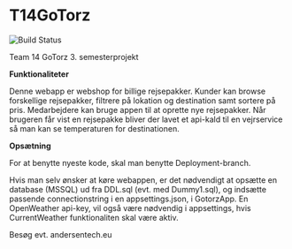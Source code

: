 # T14GoTorz
![Build Status](https://github.com/Ren3mh/T14GoTorz/actions/workflows/build-test.yml/badge.svg)

Team 14 GoTorz 3. semesterprojekt

**Funktionaliteter**

Denne webapp er webshop for billige rejsepakker. Kunder kan browse forskellige rejsepakker, filtrere på lokation og destination samt sortere på pris. Medarbejdere kan bruge appen til at oprette nye rejsepakker. Når brugeren får vist en rejsepakke bliver der lavet et api-kald til en vejrservice så man kan se temperaturen for destinationen.

**Opsætning**

For at benytte nyeste kode, skal man benytte Deployment-branch.

Hvis man selv ønsker at køre webappen, er det nødvendigt at opsætte en database (MSSQL) ud fra DDL.sql (evt. med Dummy1.sql), og indsætte passende connectionstring i en appsettings.json, i GotorzApp.
En OpenWeather api-key, vil også være nødvendig i appsettings, hvis CurrentWeather funktionaliten skal være aktiv.

Besøg evt. andersentech.eu

